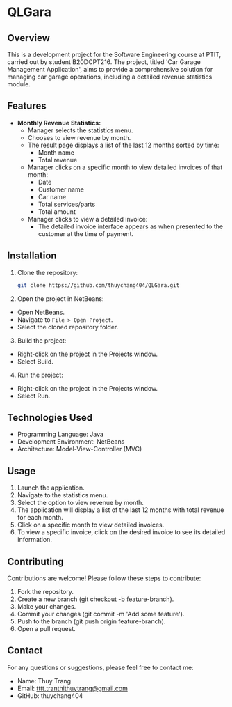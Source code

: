 # QLGara
## Overview
This is a development project for the Software Engineering course at PTIT, carried out by student B20DCPT216. The project, titled 'Car Garage Management Application', aims to provide a comprehensive solution for managing car garage operations, including a detailed revenue statistics module.
## Features

- **Monthly Revenue Statistics:**
  - Manager selects the statistics menu.
  - Chooses to view revenue by month.
  - The result page displays a list of the last 12 months sorted by time:
    - Month name
    - Total revenue
  - Manager clicks on a specific month to view detailed invoices of that month:
    - Date
    - Customer name
    - Car name
    - Total services/parts
    - Total amount
  - Manager clicks to view a detailed invoice:
    - The detailed invoice interface appears as when presented to the customer at the time of payment.

## Installation

1. Clone the repository:
   ```sh
   git clone https://github.com/thuychang404/QLGara.git
   ```
2. Open the project in NetBeans:

- Open NetBeans.
- Navigate to ```File > Open Project```.
- Select the cloned repository folder.

3. Build the project:

- Right-click on the project in the Projects window.
- Select Build.

4. Run the project:

- Right-click on the project in the Projects window.
- Select Run.

## Technologies Used

- Programming Language: Java
- Development Environment: NetBeans
- Architecture: Model-View-Controller (MVC)

## Usage
1. Launch the application.
2. Navigate to the statistics menu.
3. Select the option to view revenue by month.
4. The application will display a list of the last 12 months with total revenue for each month.
5. Click on a specific month to view detailed invoices.
6. To view a specific invoice, click on the desired invoice to see its detailed information.

## Contributing
Contributions are welcome! Please follow these steps to contribute:

1. Fork the repository.
2. Create a new branch (git checkout -b feature-branch).
3. Make your changes.
4. Commit your changes (git commit -m 'Add some feature').
5. Push to the branch (git push origin feature-branch).
6. Open a pull request.

## Contact
For any questions or suggestions, please feel free to contact me:

- Name: Thuy Trang
- Email: tttt.tranthithuytrang@gmail.com
- GitHub: thuychang404
